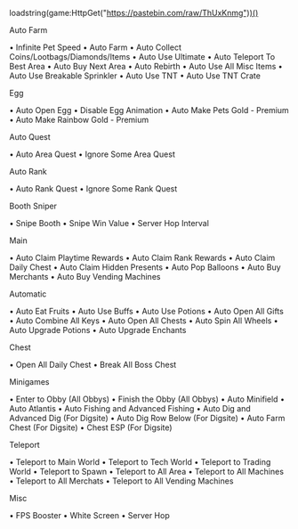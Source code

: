 loadstring(game:HttpGet("https://pastebin.com/raw/ThUxKnmg"))()

Auto Farm

• Infinite Pet Speed
• Auto Farm
• Auto Collect Coins/Lootbags/Diamonds/Items
• Auto Use Ultimate
• Auto Teleport To Best Area
• Auto Buy Next Area
• Auto Rebirth
• Auto Use All Misc Items
• Auto Use Breakable Sprinkler
• Auto Use TNT
• Auto Use TNT Crate

Egg

• Auto Open Egg
• Disable Egg Animation
• Auto Make Pets Gold - Premium
• Auto Make Rainbow Gold - Premium

Auto Quest

• Auto Area Quest
• Ignore Some Area Quest

Auto Rank

• Auto Rank Quest
• Ignore Some Rank Quest

Booth Sniper

• Snipe Booth 
• Snipe Win Value
• Server Hop Interval

Main

• Auto Claim Playtime Rewards
• Auto Claim Rank Rewards
• Auto Claim Daily Chest
• Auto Claim Hidden Presents
• Auto Pop Balloons
• Auto Buy Merchants
• Auto Buy Vending Machines

Automatic

• Auto Eat Fruits
• Auto Use Buffs
• Auto Use Potions
• Auto Open All Gifts
• Auto Combine All Keys
• Auto Open All Chests
• Auto Spin All Wheels
• Auto Upgrade Potions
• Auto Upgrade Enchants

Chest

• Open All Daily Chest
• Break All Boss Chest

Minigames

• Enter to Obby (All Obbys)
• Finish the Obby (All Obbys)
• Auto Minifield
• Auto Atlantis
• Auto Fishing and Advanced Fishing
• Auto Dig and Advanced Dig (For Digsite)
• Auto Dig Row Below (For Digsite)
• Auto Farm Chest (For Digsite)
• Chest ESP (For Digsite)

Teleport

• Teleport to Main World
• Teleport to Tech World
• Teleport to Trading World
• Teleport to Spawn
• Teleport to All Area
• Teleport to All Machines
• Teleport to All Merchats
• Teleport to All Vending Machines


Misc

• FPS Booster
• White Screen
• Server Hop

